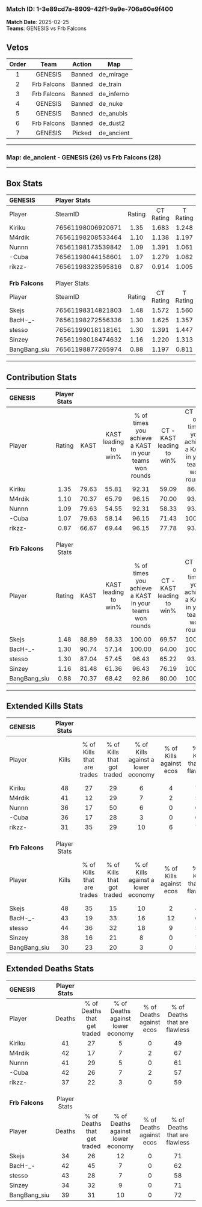 ### Match ID: 1-3e89cd7a-8909-42f1-9a9e-706a60e9f400  
**Match Date**: 2025-02-25  
**Teams**: GENESIS vs Frb Falcons  

## Vetos  

| Order | Team | Action | Map |
| :---: | :--: | :----: | --- |
| 1 | GENESIS | Banned | de_mirage |
| 2 | Frb Falcons | Banned | de_train |
| 3 | Frb Falcons | Banned | de_inferno |
| 4 | GENESIS | Banned | de_nuke |
| 5 | GENESIS | Banned | de_anubis |
| 6 | Frb Falcons | Banned | de_dust2 |
| 7 | GENESIS | Picked | de_ancient |

---  

### **Map**: de_ancient - GENESIS (26) vs Frb Falcons (28)  
---  

## Box Stats  

| **GENESIS**     | Player Stats      |        |           |          |       |      |       |         |        |      |     |
| :- | :- | :-: | :-: | :-: | :-: | :-: | :-: | :-: | :-: | :-: | :-: |
| Player          | SteamID           | Rating | CT Rating | T Rating | KAST  | ADR  | Kills | Assists | Deaths | K/D  | HS% |
| Kiriku          | 76561198006920671 |  1.35  |   1.683   |  1.248   | 79.63 | 95.0 |  48   |   21    |   41   | 1.17 | 27  |
| M4rdik          | 76561198208533464 |  1.10  |   1.138   |  1.197   | 70.37 | 80.9 |  41   |   12    |   42   | 0.98 | 63  |
| Nunnn           | 76561198173539842 |  1.09  |   1.391   |  1.061   | 79.63 | 77.5 |  36   |   14    |   41   | 0.88 | 61  |
| -Cuba           | 76561198044158601 |  1.07  |   1.279   |  1.082   | 79.63 | 74.4 |  36   |   14    |   42   | 0.86 | 38  |
| rikzz-          | 76561198323595816 |  0.87  |   0.914   |  1.005   | 66.67 | 55.7 |  31   |    8    |   37   | 0.84 | 48  |
|                 |                   |        |           |          |       |      |       |         |        |      |     |
|                 |                   |        |           |          |       |      |       |         |        |      |     |
|                 |                   |        |           |          |       |      |       |         |        |      |     |
| **Frb Falcons** | Player Stats      |        |           |          |       |      |       |         |        |      |     |
| Player          | SteamID           | Rating | CT Rating | T Rating | KAST  | ADR  | Kills | Assists | Deaths | K/D  | HS% |
| Skejs           | 76561198314821803 |  1.48  |   1.572   |  1.560   | 88.89 | 97.3 |  48   |   14    |   34   | 1.41 | 56  |
| BacH-_-         | 76561198272556336 |  1.30  |   1.625   |  1.357   | 90.74 | 87.2 |  43   |   14    |   42   | 1.02 | 51  |
| stesso          | 76561199018118161 |  1.30  |   1.391   |  1.447   | 87.04 | 92.0 |  44   |   16    |   43   | 1.02 | 47  |
| Sinzey          | 76561198018474632 |  1.16  |   1.220   |  1.313   | 81.48 | 63.5 |  38   |   13    |   34   | 1.12 | 15  |
| BangBang_siu    | 76561198877265974 |  0.88  |   1.197   |  0.811   | 70.37 | 59.4 |  30   |   13    |   39   | 0.77 | 50  |
---  

## Contribution Stats  

| **GENESIS**     | Player Stats |       |                      |                                                        |                           |                                                             |                          |                                                            |
| :- | :-: | :-: | :-: | :-: | :-: | :-: | :-: | :-: |
| Player          |    Rating    | KAST  | KAST leading to win% | % of times you achieve a KAST in your teams won rounds | CT - KAST leading to win% | CT - % of times you achieve a KAST in your teams won rounds | T - KAST leading to win% | T - % of times you achieve a KAST in your teams won rounds |
| Kiriku          |     1.35     | 79.63 |        55.81         |                         92.31                          |           59.09           |                            86.67                            |          52.38           |                           100.00                           |
| M4rdik          |     1.10     | 70.37 |        65.79         |                         96.15                          |           70.00           |                            93.33                            |          61.11           |                           100.00                           |
| Nunnn           |     1.09     | 79.63 |        54.55         |                         92.31                          |           58.33           |                            93.33                            |          50.00           |                           90.91                            |
| -Cuba           |     1.07     | 79.63 |        58.14         |                         96.15                          |           71.43           |                           100.00                            |          45.45           |                           90.91                            |
| rikzz-          |     0.87     | 66.67 |        69.44         |                         96.15                          |           77.78           |                            93.33                            |          61.11           |                           100.00                           |
|                 |              |       |                      |                                                        |                           |                                                             |                          |                                                            |
|                 |              |       |                      |                                                        |                           |                                                             |                          |                                                            |
|                 |              |       |                      |                                                        |                           |                                                             |                          |                                                            |
| **Frb Falcons** | Player Stats |       |                      |                                                        |                           |                                                             |                          |                                                            |
| Player          |    Rating    | KAST  | KAST leading to win% | % of times you achieve a KAST in your teams won rounds | CT - KAST leading to win% | CT - % of times you achieve a KAST in your teams won rounds | T - KAST leading to win% | T - % of times you achieve a KAST in your teams won rounds |
| Skejs           |     1.48     | 88.89 |        58.33         |                         100.00                         |           69.57           |                           100.00                            |          48.00           |                           100.00                           |
| BacH-_-         |     1.30     | 90.74 |        57.14         |                         100.00                         |           64.00           |                           100.00                            |          50.00           |                           100.00                           |
| stesso          |     1.30     | 87.04 |        57.45         |                         96.43                          |           65.22           |                            93.75                            |          50.00           |                           100.00                           |
| Sinzey          |     1.16     | 81.48 |        61.36         |                         96.43                          |           76.19           |                           100.00                            |          47.83           |                           91.67                            |
| BangBang_siu    |     0.88     | 70.37 |        68.42         |                         92.86                          |           80.00           |                           100.00                            |          55.56           |                           83.33                            |
---  

## Extended Kills Stats  

| **GENESIS**     | Player Stats |                            |                            |                                    |                         |                              |                                 |                                       |                    |           |
| :- | :-: | :-: | :-: | :-: | :-: | :-: | :-: | :-: | :-: | :-: |
| Player          |    Kills     | % of Kills that are trades | % of Kills that got traded | % of Kills against a lower economy | % of Kills against ecos | % of Kills that are flawless | % of Kills that are close duels | % of Kills that are assisted by flash | Pistol Round Kills | AWP Kills |
| Kiriku          |      48      |             27             |             29             |                 6                  |            4            |              73              |                4                |                   6                   |         1          |     2     |
| M4rdik          |      41      |             12             |             29             |                 7                  |            2            |              54              |                7                |                   2                   |         0          |     0     |
| Nunnn           |      36      |             17             |             50             |                 6                  |            0            |              64              |                6                |                   3                   |         0          |     5     |
| -Cuba           |      36      |             17             |             28             |                 3                  |            0            |              61              |                8                |                   3                   |         1          |     0     |
| rikzz-          |      31      |             35             |             29             |                 10                 |            6            |              77              |                6                |                   3                   |         7          |     2     |
|                 |              |                            |                            |                                    |                         |                              |                                 |                                       |                    |           |
|                 |              |                            |                            |                                    |                         |                              |                                 |                                       |                    |           |
|                 |              |                            |                            |                                    |                         |                              |                                 |                                       |                    |           |
| **Frb Falcons** | Player Stats |                            |                            |                                    |                         |                              |                                 |                                       |                    |           |
| Player          |    Kills     | % of Kills that are trades | % of Kills that got traded | % of Kills against a lower economy | % of Kills against ecos | % of Kills that are flawless | % of Kills that are close duels | % of Kills that are assisted by flash | Pistol Round Kills | AWP Kills |
| Skejs           |      48      |             35             |             15             |                 10                 |            2            |              48              |                4                |                  17                   |         0          |     1     |
| BacH-_-         |      43      |             19             |             33             |                 16                 |           12            |              60              |                9                |                   7                   |         0          |     1     |
| stesso          |      44      |             36             |             32             |                 18                 |            9            |              59              |                5                |                   5                   |         2          |     3     |
| Sinzey          |      38      |             16             |             21             |                 8                  |            0            |              74              |                0                |                   0                   |         26         |     1     |
| BangBang_siu    |      30      |             23             |             20             |                 3                  |            0            |              53              |               13                |                  13                   |         0          |     3     |
## Extended Deaths Stats  

| **GENESIS**     | Player Stats |                             |                                   |                          |                               |                            |                           |               |
| :- | :-: | :-: | :-: | :-: | :-: | :-: | :-: | :-: |
| Player          |    Deaths    | % of Deaths that get traded | % of Deaths against lower economy | % of Deaths against ecos | % of Deaths that are flawless | % of Deaths that are close | % of Deaths while blinded | Deaths to AWP |
| Kiriku          |      41      |             27              |                 5                 |            0             |              49               |             12             |             7             |       6       |
| M4rdik          |      42      |             17              |                 7                 |            2             |              67               |             10             |            17             |       3       |
| Nunnn           |      41      |             29              |                 5                 |            0             |              61               |             5              |             5             |       4       |
| -Cuba           |      42      |             26              |                 7                 |            2             |              57               |             2              |             5             |       7       |
| rikzz-          |      37      |             22              |                 3                 |            0             |              59               |             0              |             8             |       8       |
|                 |              |                             |                                   |                          |                               |                            |                           |               |
|                 |              |                             |                                   |                          |                               |                            |                           |               |
|                 |              |                             |                                   |                          |                               |                            |                           |               |
| **Frb Falcons** | Player Stats |                             |                                   |                          |                               |                            |                           |               |
| Player          |    Deaths    | % of Deaths that get traded | % of Deaths against lower economy | % of Deaths against ecos | % of Deaths that are flawless | % of Deaths that are close | % of Deaths while blinded | Deaths to AWP |
| Skejs           |      34      |             26              |                12                 |            0             |              71               |             9              |             0             |       2       |
| BacH-_-         |      42      |             45              |                 7                 |            0             |              62               |             7              |             2             |       1       |
| stesso          |      43      |             28              |                 7                 |            0             |              58               |             7              |             5             |       4       |
| Sinzey          |      34      |             32              |                 9                 |            0             |              71               |             6              |             3             |       2       |
| BangBang_siu    |      39      |             31              |                10                 |            0             |              72               |             3              |             8             |       0       |
